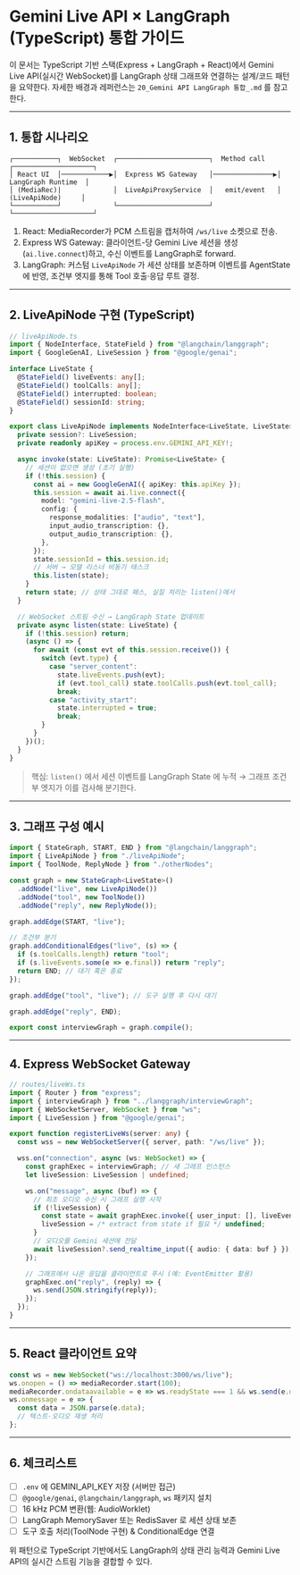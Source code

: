 # Gemini Live API × LangGraph (TypeScript) 통합 가이드

이 문서는 TypeScript 기반 스택(Express + LangGraph + React)에서 Gemini Live API(실시간 WebSocket)를 LangGraph 상태 그래프와 연결하는 설계/코드 패턴을 요약한다. 자세한 배경과 레퍼런스는 `20_Gemini API LangGraph 통합_.md` 를 참고한다.

---

## 1. 통합 시나리오

```
┌───────────┐  WebSocket  ┌───────────────────────┐  Method call   ┌────────────────────┐
│ React UI  │────────────▶│  Express WS Gateway   │───────────────▶│ LangGraph Runtime  │
│ (MediaRec)|             │  LiveApiProxyService  │   emit/event   │  (LiveApiNode)     │
└───────────┘             └───────────────────────┘                └────────────────────┘
```

1. React: MediaRecorder가 PCM 스트림을 캡처하여 `/ws/live` 소켓으로 전송.
2. Express WS Gateway: 클라이언트-당 Gemini Live 세션을 생성(`ai.live.connect`)하고, 수신 이벤트를 LangGraph로 forward.
3. LangGraph: 커스텀 `LiveApiNode` 가 세션 상태를 보존하며 이벤트를 AgentState에 반영, 조건부 엣지를 통해 Tool 호출·응답 루트 결정.

---

## 2. LiveApiNode 구현 (TypeScript)

```ts
// liveApiNode.ts
import { NodeInterface, StateField } from "@langchain/langgraph";
import { GoogleGenAI, LiveSession } from "@google/genai";

interface LiveState {
  @StateField() liveEvents: any[];
  @StateField() toolCalls: any[];
  @StateField() interrupted: boolean;
  @StateField() sessionId: string;
}

export class LiveApiNode implements NodeInterface<LiveState, LiveState> {
  private session?: LiveSession;
  private readonly apiKey = process.env.GEMINI_API_KEY!;

  async invoke(state: LiveState): Promise<LiveState> {
    // 세션이 없으면 생성 (초기 실행)
    if (!this.session) {
      const ai = new GoogleGenAI({ apiKey: this.apiKey });
      this.session = await ai.live.connect({
        model: "gemini-live-2.5-flash",
        config: {
          response_modalities: ["audio", "text"],
          input_audio_transcription: {},
          output_audio_transcription: {},
        },
      });
      state.sessionId = this.session.id;
      // 서버 → 모델 리스너 비동기 태스크
      this.listen(state);
    }
    return state; // 상태 그대로 패스, 실질 처리는 listen()에서
  }

  // WebSocket 스트림 수신 → LangGraph State 업데이트
  private async listen(state: LiveState) {
    if (!this.session) return;
    (async () => {
      for await (const evt of this.session.receive()) {
        switch (evt.type) {
          case "server_content":
            state.liveEvents.push(evt);
            if (evt.tool_call) state.toolCalls.push(evt.tool_call);
            break;
          case "activity_start":
            state.interrupted = true;
            break;
        }
      }
    })();
  }
}
```

> 핵심: `listen()` 에서 세션 이벤트를 LangGraph State 에 누적 → 그래프 조건부 엣지가 이를 검사해 분기한다.

---

## 3. 그래프 구성 예시

```ts
import { StateGraph, START, END } from "@langchain/langgraph";
import { LiveApiNode } from "./liveApiNode";
import { ToolNode, ReplyNode } from "./otherNodes";

const graph = new StateGraph<LiveState>()
  .addNode("live", new LiveApiNode())
  .addNode("tool", new ToolNode())
  .addNode("reply", new ReplyNode());

graph.addEdge(START, "live");

// 조건부 분기
graph.addConditionalEdges("live", (s) => {
  if (s.toolCalls.length) return "tool";
  if (s.liveEvents.some(e => e.final)) return "reply";
  return END; // 대기 혹은 종료
});

graph.addEdge("tool", "live"); // 도구 실행 후 다시 대기

graph.addEdge("reply", END);

export const interviewGraph = graph.compile();
```

---

## 4. Express WebSocket Gateway

```ts
// routes/liveWs.ts
import { Router } from "express";
import { interviewGraph } from "../langgraph/interviewGraph";
import { WebSocketServer, WebSocket } from "ws";
import { LiveSession } from "@google/genai";

export function registerLiveWs(server: any) {
  const wss = new WebSocketServer({ server, path: "/ws/live" });

  wss.on("connection", async (ws: WebSocket) => {
    const graphExec = interviewGraph; // 새 그래프 인스턴스
    let liveSession: LiveSession | undefined;

    ws.on("message", async (buf) => {
      // 최초 오디오 수신 시 그래프 실행 시작
      if (!liveSession) {
        const state = await graphExec.invoke({ user_input: [], liveEvents: [], toolCalls: [], interrupted: false, sessionId: "" });
        liveSession = /* extract from state if 필요 */ undefined;
      }
      // 오디오를 Gemini 세션에 전달
      await liveSession?.send_realtime_input({ audio: { data: buf } });
    });

    // 그래프에서 나온 응답을 클라이언트로 푸시 (예: EventEmitter 활용)
    graphExec.on("reply", (reply) => {
      ws.send(JSON.stringify(reply));
    });
  });
}
```

---

## 5. React 클라이언트 요약

```ts
const ws = new WebSocket("ws://localhost:3000/ws/live");
ws.onopen = () => mediaRecorder.start(100);
mediaRecorder.ondataavailable = e => ws.readyState === 1 && ws.send(e.data);
ws.onmessage = e => {
  const data = JSON.parse(e.data);
  // 텍스트·오디오 재생 처리
};
```

---

## 6. 체크리스트

- [ ] `.env` 에 GEMINI_API_KEY 저장 (서버만 접근)
- [ ] `@google/genai`, `@langchain/langgraph`, `ws` 패키지 설치
- [ ] 16 kHz PCM 변환(웹: AudioWorklet)
- [ ] LangGraph MemorySaver 또는 RedisSaver 로 세션 상태 보존
- [ ] 도구 호출 처리(ToolNode 구현) & ConditionalEdge 연결

위 패턴으로 TypeScript 기반에서도 LangGraph의 상태 관리 능력과 Gemini Live API의 실시간 스트림 기능을 결합할 수 있다.
